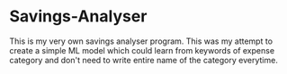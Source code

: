 # Savings-Analyser
This is my very own savings analyser program. This was my attempt to create a simple ML model which could learn from keywords of expense category and don't need to write entire name of the category everytime.
